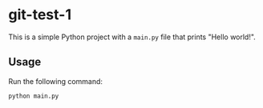 # git-test-1

This is a simple Python project with a `main.py` file that prints "Hello world!".

## Usage
Run the following command:
```
python main.py
```
